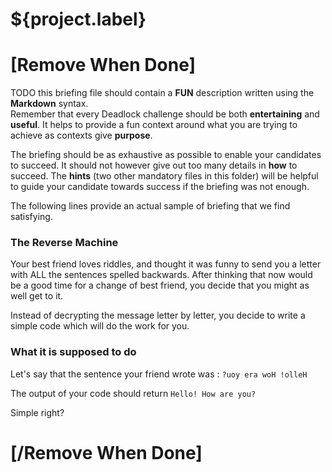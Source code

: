 # ${project.label}

# [Remove When Done]
TODO this briefing file should contain a **FUN** description written using the **Markdown** syntax.  
Remember that every Deadlock challenge should be both **entertaining** and **useful**. It helps to provide a fun context around what you are trying to achieve as contexts give **purpose**.

The briefing should be as exhaustive as possible to enable your candidates to succeed. It should not however give out too many details in **how** to succeed. The **hints** (two other mandatory files in this folder) will be helpful to guide your candidate towards success if the briefing was not enough.

The following lines provide an actual sample of briefing that we find satisfying.

### The Reverse Machine
Your best friend loves riddles, and thought it was funny to send you a letter with ALL the sentences spelled backwards.
After thinking that now would be a good time for a change of best friend, you decide that you might as well get to it.

Instead of decrypting the message letter by letter, you decide to write a simple code which will do the work for you.

### What it is supposed to do
Let's say that the sentence your friend wrote was : `?uoy era woH !olleH`

The output of your code should return `Hello! How are you?`

Simple right?

# [/Remove When Done]
